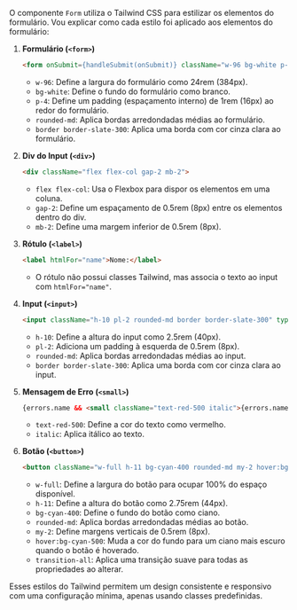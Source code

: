 O componente `Form` utiliza o Tailwind CSS para estilizar os elementos do formulário. Vou explicar como cada estilo foi aplicado aos elementos do formulário:

1. **Formulário (`<form>`)**
   ```html
   <form onSubmit={handleSubmit(onSubmit)} className="w-96 bg-white p-4 rounded-md border border-slate-300">
   ```
   - `w-96`: Define a largura do formulário como 24rem (384px).
   - `bg-white`: Define o fundo do formulário como branco.
   - `p-4`: Define um padding (espaçamento interno) de 1rem (16px) ao redor do formulário.
   - `rounded-md`: Aplica bordas arredondadas médias ao formulário.
   - `border border-slate-300`: Aplica uma borda com cor cinza clara ao formulário.

2. **Div do Input (`<div>`)**
   ```html
   <div className="flex flex-col gap-2 mb-2">
   ```
   - `flex flex-col`: Usa o Flexbox para dispor os elementos em uma coluna.
   - `gap-2`: Define um espaçamento de 0.5rem (8px) entre os elementos dentro do div.
   - `mb-2`: Define uma margem inferior de 0.5rem (8px).

3. **Rótulo (`<label>`)**
   ```html
   <label htmlFor="name">Nome:</label>
   ```
   - O rótulo não possui classes Tailwind, mas associa o texto ao input com `htmlFor="name"`.

4. **Input (`<input>`)**
   ```html
   <input className="h-10 pl-2 rounded-md border border-slate-300" type="text" id="name" placeholder="Insert your name" {...register("name")} />
   ```
   - `h-10`: Define a altura do input como 2.5rem (40px).
   - `pl-2`: Adiciona um padding à esquerda de 0.5rem (8px).
   - `rounded-md`: Aplica bordas arredondadas médias ao input.
   - `border border-slate-300`: Aplica uma borda com cor cinza clara ao input.

5. **Mensagem de Erro (`<small>`)**
   ```html
   {errors.name && <small className="text-red-500 italic">{errors.name.message}</small>}
   ```
   - `text-red-500`: Define a cor do texto como vermelho.
   - `italic`: Aplica itálico ao texto.

6. **Botão (`<button>`)**
   ```html
   <button className="w-full h-11 bg-cyan-400 rounded-md my-2 hover:bg-cyan-500 transition-all" type="submit">Cadastrar</button>
   ```
   - `w-full`: Define a largura do botão para ocupar 100% do espaço disponível.
   - `h-11`: Define a altura do botão como 2.75rem (44px).
   - `bg-cyan-400`: Define o fundo do botão como ciano.
   - `rounded-md`: Aplica bordas arredondadas médias ao botão.
   - `my-2`: Define margens verticais de 0.5rem (8px).
   - `hover:bg-cyan-500`: Muda a cor do fundo para um ciano mais escuro quando o botão é hoverado.
   - `transition-all`: Aplica uma transição suave para todas as propriedades ao alterar.

Esses estilos do Tailwind permitem um design consistente e responsivo com uma configuração mínima, apenas usando classes predefinidas.